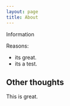 ```yaml
---
layout: page
title: About
---
```


Information

Reasons:
- its great.
- its a test.

## Other thoughts

This is great.
